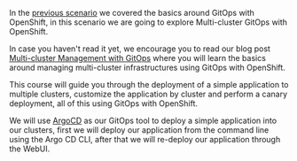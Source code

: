 In the [previous scenario](https://learn.openshift.com/introduction/gitops-introduction) we covered the basics around GitOps with OpenShift, in this scenario we are going to explore Multi-cluster GitOps with OpenShift.

In case you haven't read it yet, we encourage you to read our blog post [Multi-cluster Management with GitOps](https://blog.openshift.com) where you will learn
the basics around managing multi-cluster infrastructures using GitOps with OpenShift.

This course will guide you through the deployment of a simple application to multiple clusters, customize the application by cluster and perform a canary deployment, all of this using GitOps with OpenShift.

We will use [ArgoCD](https://argoproj.github.io/argo-cd/) as our GitOps tool to deploy a simple application into our clusters, first we will deploy our application from the command line using the Argo CD CLI, after that we will re-deploy our application through the WebUI.
